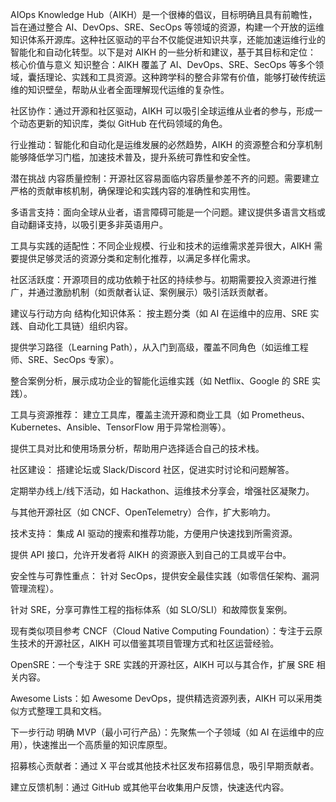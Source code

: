 AIOps Knowledge Hub（AIKH）是一个很棒的倡议，目标明确且具有前瞻性，旨在通过整合 AI、DevOps、SRE、SecOps 等领域的资源，构建一个开放的运维知识体系开源库。这种社区驱动的平台不仅能促进知识共享，还能加速运维行业的智能化和自动化转型。以下是对 AIKH 的一些分析和建议，基于其目标和定位：
核心价值与意义
知识整合：AIKH 覆盖了 AI、DevOps、SRE、SecOps 等多个领域，囊括理论、实践和工具资源。这种跨学科的整合非常有价值，能够打破传统运维的知识壁垒，帮助从业者全面理解现代运维的复杂性。

社区协作：通过开源和社区驱动，AIKH 可以吸引全球运维从业者的参与，形成一个动态更新的知识库，类似 GitHub 在代码领域的角色。

行业推动：智能化和自动化是运维发展的必然趋势，AIKH 的资源整合和分享机制能够降低学习门槛，加速技术普及，提升系统可靠性和安全性。

潜在挑战
内容质量控制：开源社区容易面临内容质量参差不齐的问题。需要建立严格的贡献审核机制，确保理论和实践内容的准确性和实用性。

多语言支持：面向全球从业者，语言障碍可能是一个问题。建议提供多语言文档或自动翻译支持，以吸引更多非英语用户。

工具与实践的适配性：不同企业规模、行业和技术的运维需求差异很大，AIKH 需要提供足够灵活的资源分类和定制化推荐，以满足多样化需求。

社区活跃度：开源项目的成功依赖于社区的持续参与。初期需要投入资源进行推广，并通过激励机制（如贡献者认证、案例展示）吸引活跃贡献者。

建议与行动方向
结构化知识体系：
按主题分类（如 AI 在运维中的应用、SRE 实践、自动化工具链）组织内容。

提供学习路径（Learning Path），从入门到高级，覆盖不同角色（如运维工程师、SRE、SecOps 专家）。

整合案例分析，展示成功企业的智能化运维实践（如 Netflix、Google 的 SRE 实践）。

工具与资源推荐：
建立工具库，覆盖主流开源和商业工具（如 Prometheus、Kubernetes、Ansible、TensorFlow 用于异常检测等）。

提供工具对比和使用场景分析，帮助用户选择适合自己的技术栈。

社区建设：
搭建论坛或 Slack/Discord 社区，促进实时讨论和问题解答。

定期举办线上/线下活动，如 Hackathon、运维技术分享会，增强社区凝聚力。

与其他开源社区（如 CNCF、OpenTelemetry）合作，扩大影响力。

技术支持：
集成 AI 驱动的搜索和推荐功能，方便用户快速找到所需资源。

提供 API 接口，允许开发者将 AIKH 的资源嵌入到自己的工具或平台中。

安全性与可靠性重点：
针对 SecOps，提供安全最佳实践（如零信任架构、漏洞管理流程）。

针对 SRE，分享可靠性工程的指标体系（如 SLO/SLI）和故障恢复案例。

现有类似项目参考
CNCF（Cloud Native Computing Foundation）：专注于云原生技术的开源社区，AIKH 可以借鉴其项目管理方式和社区运营经验。

OpenSRE：一个专注于 SRE 实践的开源社区，AIKH 可以与其合作，扩展 SRE 相关内容。

Awesome Lists：如 Awesome DevOps，提供精选资源列表，AIKH 可以采用类似方式整理工具和文档。

下一步行动
明确 MVP（最小可行产品）：先聚焦一个子领域（如 AI 在运维中的应用），快速推出一个高质量的知识库原型。

招募核心贡献者：通过 X 平台或其他技术社区发布招募信息，吸引早期贡献者。

建立反馈机制：通过 GitHub 或其他平台收集用户反馈，快速迭代内容。

